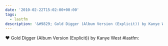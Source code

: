 ```yaml
---
date: '2010-02-22T15:02:00+00:00'
tags:
  - lastfm
description: '&#9829; Gold Digger (Album Version (Explicit)) by Kanye West #lastfm: '
---
```

&#9829; Gold Digger (Album Version (Explicit)) by Kanye West #lastfm: 
